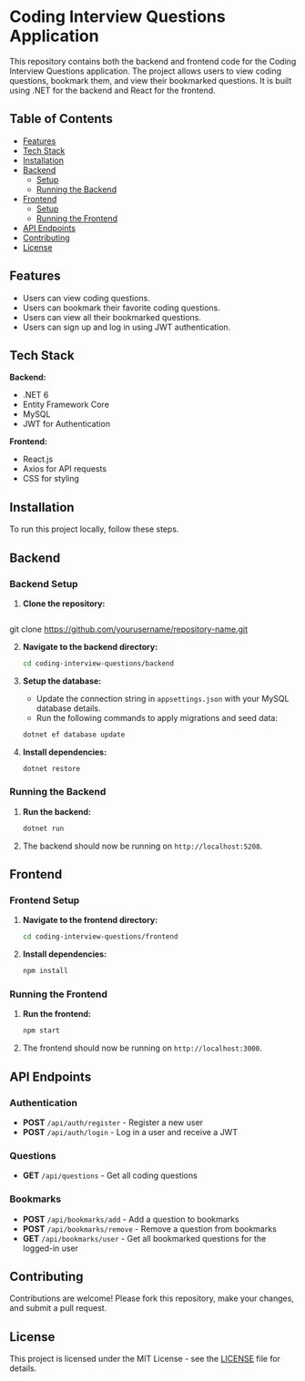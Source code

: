 
# Coding Interview Questions Application

This repository contains both the backend and frontend code for the Coding Interview Questions application. The project allows users to view coding questions, bookmark them, and view their bookmarked questions. It is built using .NET for the backend and React for the frontend.

## Table of Contents

- [Features](#features)
- [Tech Stack](#tech-stack)
- [Installation](#installation)
- [Backend](#backend)
  - [Setup](#backend-setup)
  - [Running the Backend](#running-the-backend)
- [Frontend](#frontend)
  - [Setup](#frontend-setup)
  - [Running the Frontend](#running-the-frontend)
- [API Endpoints](#api-endpoints)
- [Contributing](#contributing)
- [License](#license)

## Features

- Users can view coding questions.
- Users can bookmark their favorite coding questions.
- Users can view all their bookmarked questions.
- Users can sign up and log in using JWT authentication.

## Tech Stack

**Backend:**
- .NET 6
- Entity Framework Core
- MySQL
- JWT for Authentication

**Frontend:**
- React.js
- Axios for API requests
- CSS for styling

## Installation

To run this project locally, follow these steps.

## Backend

### Backend Setup

1. **Clone the repository:**

    ```bash
 git clone https://github.com/yourusername/repository-name.git

2. **Navigate to the backend directory:**

    ```bash
    cd coding-interview-questions/backend
    ```

3. **Setup the database:**

   - Update the connection string in `appsettings.json` with your MySQL database details.
   - Run the following commands to apply migrations and seed data:

    ```bash
    dotnet ef database update
    ```

4. **Install dependencies:**

    ```bash
    dotnet restore
    ```

### Running the Backend

1. **Run the backend:**

    ```bash
    dotnet run
    ```

2. The backend should now be running on `http://localhost:5208`.

## Frontend

### Frontend Setup

1. **Navigate to the frontend directory:**

    ```bash
    cd coding-interview-questions/frontend
    ```

2. **Install dependencies:**

    ```bash
    npm install
    ```

### Running the Frontend

1. **Run the frontend:**

    ```bash
    npm start
    ```

2. The frontend should now be running on `http://localhost:3000`.

## API Endpoints

### Authentication
- **POST** `/api/auth/register` - Register a new user
- **POST** `/api/auth/login` - Log in a user and receive a JWT

### Questions
- **GET** `/api/questions` - Get all coding questions

### Bookmarks
- **POST** `/api/bookmarks/add` - Add a question to bookmarks
- **POST** `/api/bookmarks/remove` - Remove a question from bookmarks
- **GET** `/api/bookmarks/user` - Get all bookmarked questions for the logged-in user

## Contributing

Contributions are welcome! Please fork this repository, make your changes, and submit a pull request.

## License

This project is licensed under the MIT License - see the [LICENSE](LICENSE) file for details.
